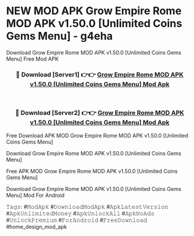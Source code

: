# NEW MOD APK Grow Empire Rome MOD APK v1.50.0 [Unlimited Coins Gems Menu] - g4eha
Download Grow Empire Rome MOD APK v1.50.0 [Unlimited Coins Gems Menu] Free Mod APK

<div align="center">
<h3>🔴 Download [Server1] 👉👉 <a href="https://apk-comot.site?title=Grow_Empire_Rome_MOD_APK_v1.50.0_[Unlimited_Coins_Gems_Menu]">Grow Empire Rome MOD APK v1.50.0 [Unlimited Coins Gems Menu] Mod Apk</a></h3><br>

<h3>🔴 Download [Server2] 👉👉 <a href="https://apk-comot.site?title=Grow_Empire_Rome_MOD_APK_v1.50.0_[Unlimited_Coins_Gems_Menu]">Grow Empire Rome MOD APK v1.50.0 [Unlimited Coins Gems Menu] Mod Apk</a></h3>
</div>


Free Download APK MOD Grow Empire Rome MOD APK v1.50.0 [Unlimited Coins Gems Menu]

Download Grow Empire Rome MOD APK v1.50.0 [Unlimited Coins Gems Menu] 

Free APK MOD Grow Empire Rome MOD APK v1.50.0 [Unlimited Coins Gems Menu] 

Download Grow Empire Rome MOD APK v1.50.0 [Unlimited Coins Gems Menu] Mod For Android

𝚃𝚊𝚐𝚜: #𝙼𝚘𝚍𝙰𝚙𝚔 #𝙳𝚘𝚠𝚗𝚕𝚘𝚊𝚍𝙼𝚘𝚍𝙰𝚙𝚔 #𝙰𝚙𝚔𝙻𝚊𝚝𝚎𝚜𝚝𝚅𝚎𝚛𝚜𝚒𝚘𝚗 #𝙰𝚙𝚔𝚄𝚗𝚕𝚒𝚖𝚒𝚝𝚎𝚍𝙼𝚘𝚗𝚎𝚢 #𝙰𝚙𝚔𝚄𝚗𝚕𝚘𝚌𝚔𝙰𝚕𝚕 #𝙰𝚙𝚔𝙽𝚘𝙰𝚍𝚜 #𝚄𝚗𝚕𝚘𝚌𝚔𝙿𝚛𝚎𝚖𝚒𝚞𝚖 #𝙵𝚘𝚛𝙰𝚗𝚍𝚛𝚘𝚒𝚍 #𝙵𝚛𝚎𝚎𝙳𝚘𝚠𝚗𝚕𝚘𝚊𝚍 #home_design_mod_apk
